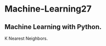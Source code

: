 # Machine-Learning27
Machine Learning with Python.
----------------------------
K Nearest Neighbors.
